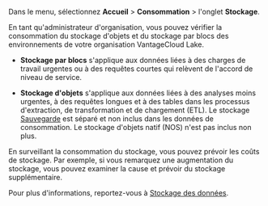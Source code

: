 Dans le menu, sélectionnez **Accueil** \> **Consommation** \> l'onglet **Stockage**.

En tant qu'administrateur d'organisation, vous pouvez vérifier la consommation du stockage d'objets et du stockage par blocs des environnements de votre organisation VantageCloud Lake.

-   **Stockage par blocs** s'applique aux données liées à des charges de travail urgentes ou à des requêtes courtes qui relèvent de l'accord de niveau de service.

-   **Stockage d'objets** s'applique aux données liées à des analyses moins urgentes, à des requêtes longues et à des tables dans les processus d'extraction, de transformation et de chargement (ETL). Le stockage [Sauvegarde](jrq1640280690304.md) est séparé et non inclus dans les données de consommation. Le stockage d'objets natif (NOS) n'est pas inclus non plus.

En surveillant la consommation du stockage, vous pouvez prévoir les coûts de stockage. Par exemple, si vous remarquez une augmentation du stockage, vous pouvez examiner la cause et prévoir du stockage supplémentaire.

Pour plus d'informations, reportez-vous à [Stockage des données](https://docs.teradata.com/access/sources/dita/topic?dita:mapPath=phg1621910019905.ditamap&dita:ditavalPath=pny1626732985837.ditaval&dita:topicPath=xsu1681863280880.dita&utm_source=console&utm_medium=iph).
